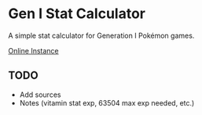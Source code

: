 # Gen I Stat Calculator

A simple stat calculator for Generation I Pokémon games.

[Online Instance](https://livres.neocities.org/gen1calc/)

## TODO

- Add sources
- Notes (vitamin stat exp, 63504 max exp needed, etc.)
